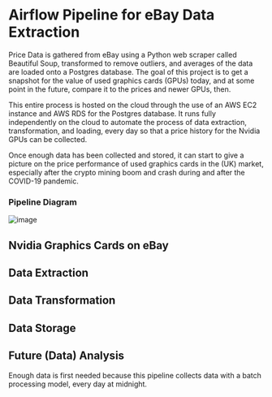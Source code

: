 # Airflow Pipeline for eBay Data Extraction

Price Data is gathered from eBay using a Python web scraper called Beautiful Soup, transformed to remove outliers, and averages of the data are loaded onto a Postgres database. The goal of this project is to get a snapshot for the value of used graphics cards (GPUs) today, and at some point in the future, compare it to the prices and newer GPUs, then. 

This entire process is hosted on the cloud through the use of an AWS EC2 instance and AWS RDS for the Postgres database. It runs fully independently on the cloud to automate the process of data extraction, transformation, and loading, every day so that a price history for the Nvidia GPUs can be collected. 

Once enough data has been collected and stored, it can start to give a picture on the price performance of used graphics cards in the (UK) market, especially after the crypto mining boom and crash during and after the COVID-19 pandemic.

### Pipeline Diagram

![image](https://user-images.githubusercontent.com/80691974/218210522-87d52c4a-f802-4898-b8d4-864464363317.png)



## Nvidia Graphics Cards on eBay


## Data Extraction 


## Data Transformation


## Data Storage


## Future (Data) Analysis

Enough data is first needed because this pipeline collects data with a batch processing model, every day at midnight.
